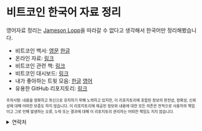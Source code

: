 # 비트코인 한국어 자료 정리

<p>
  영어자료 정리는 <a href="https://www.lopp.net/bitcoin-information.html">Jameson Lopp</a>을 따라갈 수 없다고 생각해서 한국어만 정리해봤습니다.
</p>

<ul>
  <li>
    비트코인 백서: 
  <a href="https://bitcoin.org/bitcoin.pdf">영문</a>
  <a href="Resources/pdf/백서_한글번역(A4).pdf">한글</a>
  </li>
<li>온라인 자료: <a href="https://bitcoin.org/bitcoin.pdf">링크</a></li>
<li>비트코인 관련 책: <a href="https://bitcoin.org/bitcoin.pdf">링크</a></li>
<li>비트코인 대시보드: <a href="https://bitcoin.org/bitcoin.pdf">링크</a></li>
<li>
  내가 좋아하는 트윗 모음: 
  <a href="https://bitcoin.org/bitcoin.pdf">한글</a> 
  <a href="https://bitcoin.org/bitcoin.pdf">영어</a>
</li>
<li>유용한 GitHub 리포지토리: <a href="https://bitcoin.org/bitcoin.pdf">링크</a></li>
</ul>

<p style="font-size: 10px;">
  주의사항: 내용을 정확하고 최신으로 유지하기 위해 노력하고 있지만, 이 리포지토리에 포함된 정보의 완전성, 정확성, 신뢰성에 대해 어떠한 보증도 하지 않습니다. 이 리포지토리에 제공된 정보와 내용에 대한 모든 의존은 전적으로 사용자의 책임이고 그로 인해 발생하는 오류, 누락 또는 결과에 대해 이 리포지토리 관리자는 어떠한 책임도 지지 않습니다.
</p>

<details>
  <summary>연락처</summary>
  <p>X: 
    <a href="https://x.com/juhwang8378">@juhwang8378</a>
  </p>
  <p>Email: 
    <a href="mailto:juhwang8378">juhwang8378@proton.me</a>
  </p>
  <p>Nostr/LN: 
    <a href="https://primal.net/p/nprofile1qqs05h4qpl9yy6wq39zu48mcnmgjh7r999s9fhrgsjxk945lzp6lhlsd8zdu8">juhwang@oksu.su</a>
  </p> 
</details>
